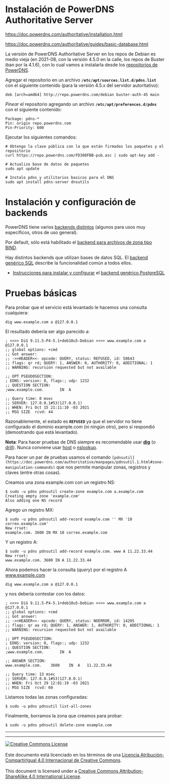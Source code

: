 # Instalación de PowerDNS Authoritative Server

https://doc.powerdns.com/authoritative/installation.html

https://doc.powerdns.com/authoritative/guides/basic-database.html


La versión de PowerDNS Authoritative Server en los repos de Debian es medio
vieja (en 2021-08, con la versión 4.5.0 en la calle, los repos de Buster iban
por la 4.1.6), con lo cual vamos a instalarla desde los
[repositorios de PowerDNS](https://repo.powerdns.com/).

Agregar el repositorio en un archivo **`/etc/apt/sources.list.d/pdns.list`** con
el siguiente contenido (para la versión 4.5.x del servidor autoritativo):
```
deb [arch=amd64] http://repo.powerdns.com/debian buster-auth-45 main
```

_Pinear_ el repositorio agregando un archivo **`/etc/apt/preferences.d/pdns`**
con el siguiente contenido:
```
Package: pdns-*
Pin: origin repo.powerdns.com
Pin-Priority: 600
```

Ejecutar los siguientes comandos:

```
# Obtengo la clave pública con la que están firmados los paquetes y el repositorio
curl https://repo.powerdns.com/FD380FBB-pub.asc | sudo apt-key add -

# Actualizo base de datos de paquetes
sudo apt update

# Instalo pdns y utilitarios basicos para el DNS
sudo apt install pdns-server dnsutils
```

# Instalación y configuración de backends

PowerDNS tiene varios [backends
distintos](https://doc.powerdns.com/authoritative/backends/index.html) (algunos
para usos muy específicos, otros de uso general).

Por default, sólo está habilitado el [backend para archivos de zona tipo 
BIND](https://doc.powerdns.com/authoritative/backends/bind.html).

Hay distintos backends que utilizan bases de datos SQL. El [backend genérico 
SQL](https://doc.powerdns.com/authoritative/backends/generic-sql.html)
describe la funcionalidad común a todos ellos.

* [Instrucciones para instalar y configurar](pdns-be-postgresql.md) el 
[backend genérico PostgreSQL](https://doc.powerdns.com/authoritative/backends/generic-postgresql.html)

# Pruebas básicas

Para probar que el servicio está levantado le hacemos una consulta cualquiera:
```
dig www.example.com a @127.0.0.1
```

El resultado debería ser algo parecido a:
```
; <<>> DiG 9.11.5-P4-5.1+deb10u5-Debian <<>> www.example.com a @127.0.0.1
;; global options: +cmd
;; Got answer:
;; ->>HEADER<<- opcode: QUERY, status: REFUSED, id: 58643
;; flags: qr rd; QUERY: 1, ANSWER: 0, AUTHORITY: 0, ADDITIONAL: 1
;; WARNING: recursion requested but not available

;; OPT PSEUDOSECTION:
; EDNS: version: 0, flags:; udp: 1232
;; QUESTION SECTION:
;www.example.com.		IN	A

;; Query time: 0 msec
;; SERVER: 127.0.0.1#53(127.0.0.1)
;; WHEN: Fri Oct 15 21:11:10 -03 2021
;; MSG SIZE  rcvd: 44

```
Razonablemente, el estado es **`REFUSED`** ya que el servidor no tiene
configurado el dominio example.com (ni ningún otro), pero sí respondió 
(demostrando que está levantado).

**Nota**: Para hacer pruebas de DNS siempre es recomendable usar 
**[dig](https://manpages.debian.org/bullseye/bind9-dnsutils/dig.1.en.html)** 
(o [drill](https://manpages.debian.org/bullseye/ldnsutils/drill.1.en.html)). 
Nunca conviene usar 
[host](https://manpages.debian.org/bullseye/bind9-host/host.1.en.html) o 
[nslookup](https://manpages.debian.org/bullseye/bind9-dnsutils/nslookup.1.en.html).

Para hacer un par de pruebas usamos el comando 
`[pdnsutil](https://doc.powerdns.com/authoritative/manpages/pdnsutil.1.html#zone-manipulation-commands)`
que nos permite manipular zonas, registros y claves (entre otras cosas).

Creamos una zona example.com con un registro NS:
```
$ sudo -u pdns pdnsutil create-zone example.com a.example.com
Creating empty zone 'example.com'
Also adding one NS record
```
Agrego un registro MX:
```
$ sudo -u pdns pdnsutil add-record example.com '' MX '10 correo.example.com'
New rrset:
example.com. 3600 IN MX 10 correo.example.com
```
Y un registro A:
```
$ sudo -u pdns pdnsutil add-record example.com. www A 11.22.33.44
New rrset:
www.example.com. 3600 IN A 11.22.33.44
```

Ahora podemos hacer la consulta (_query_) por el registro A www.example.com
```
dig www.example.com a @127.0.0.1
```
y nos debería contestar con los datos:
```
; <<>> DiG 9.11.5-P4-5.1+deb10u5-Debian <<>> www.example.com a @127.0.0.1
;; global options: +cmd
;; Got answer:
;; ->>HEADER<<- opcode: QUERY, status: NOERROR, id: 14205
;; flags: qr aa rd; QUERY: 1, ANSWER: 1, AUTHORITY: 0, ADDITIONAL: 1
;; WARNING: recursion requested but not available

;; OPT PSEUDOSECTION:
; EDNS: version: 0, flags:; udp: 1232
;; QUESTION SECTION:
;www.example.com.		IN	A

;; ANSWER SECTION:
www.example.com.	3600	IN	A	11.22.33.44

;; Query time: 13 msec
;; SERVER: 127.0.0.1#53(127.0.0.1)
;; WHEN: Fri Oct 29 12:01:19 -03 2021
;; MSG SIZE  rcvd: 60
```

Listamos todas las zonas configuradas:
```
$ sudo -u pdns pdnsutil list-all-zones
```

Finalmente, borramos la zona que creamos para probar:
```
$ sudo -u pdns pdnsutil delete-zone example.com
```


___
<!-- LICENSE -->
___
<a rel="licencia" href="http://creativecommons.org/licenses/by-sa/4.0/deed.es">
<img alt="Creative Commons License" style="border-width:0"
src="https://i.creativecommons.org/l/by-sa/4.0/88x31.png" /></a>
<br /><br />
Este documento está licenciado en los términos de una <a rel="licencia"
href="http://creativecommons.org/licenses/by-sa/4.0/deed.es">
Licencia Atribución-CompartirIgual 4.0 Internacional de Creative Commons</a>.
<br /><br />
This document is licensed under a <a rel="license" 
href="http://creativecommons.org/licenses/by-sa/4.0/deed.en">
Creative Commons Attribution-ShareAlike 4.0 International License</a>.
<!-- END --> 
